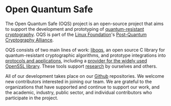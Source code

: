 # Open Quantum Safe

The Open Quantum Safe (OQS) project is an open-source project that aims to support the development and prototyping of [quantum-resistant cryptography](https://openquantumsafe.org/post-quantum-crypto.html). OQS is part of the [Linux Foundation](https://www.linuxfoundation.org/)'s [Post-Quantum Cryptography Alliance](https://pqca.org/).

OQS consists of two main lines of work: [liboqs](https://github.com/open-quantum-safe/liboqs), an open source C library for quantum-resistant cryptographic algorithms, and prototype integrations into [protocols and applications](https://openquantumsafe.org/applications/), including a [provider for the widely used OpenSSL library](https://github.com/open-quantum-safe/oqs-provider).  These tools support [research](https://openquantumsafe.org/research/) by ourselves and others.

All of our development takes place on our [Github](https://github.com/open-quantum-safe) repositories.  We welcome new contributors interested in joining our team.  We are grateful to the organizations that have supported and continue to support our work, and the academic, industry, public sector, and individual contributors who participate in the project.
